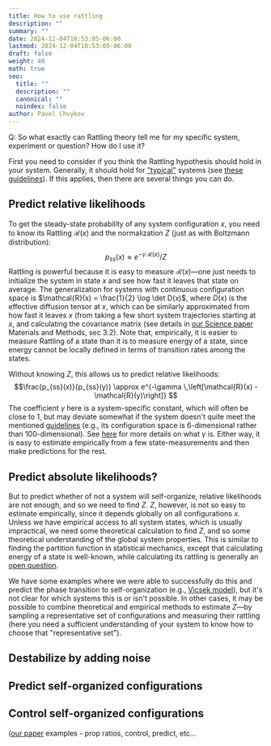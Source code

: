 ```yaml
---
title: How to use rattling
description: ""
summary: ""
date: 2024-12-04T18:53:05-06:00
lastmod: 2024-12-04T18:53:05-06:00
draft: false
weight: 40
math: true
seo:
  title: ""
  description: ""
  canonical: ""
  noindex: false
author: Pavel Chvykov
---
```

Q: So what exactly can Rattling theory tell me for my specific system, experiment or question? How do I use it?

First you need to consider if you think the Rattling hypothesis should hold in your system. Generally, it should hold for ["typical"](/docs/background/typicality/) systems (see [these guidelines](/docs/background/typicality/#general-guidelines)). If this applies, then there are several things you can do.

## Predict relative likelihoods 

To get the steady-state probability of any system configuration $x$, you need to know its Rattling $\mathcal{R}(x)$ and the normalization $Z$ (just as with Boltzmann distribution):
$$p_{ss}(x) \approx e^{-\gamma\; \mathcal{R}(x)}/Z$$
Rattling is powerful because it is easy to measure $\mathcal{R}(x)$—one just needs to initialize the system in state $x$ and see how fast it leaves that state on average. The generalization for systems with continuous configuration space is $\mathcal{R}(x) = \frac{1}{2} \log \det D(x)$, where $D(x)$ is the effective diffusion tensor at $x$, which can be similarly approximated from how fast it leaves $x$ (from taking a few short system trajectories starting at $x$, and calculating the covariance matrix (see details in [our Science paper](https://www.science.org/doi/10.1126/science.abc6182) Materials and Methods, sec 3.2). 
Note that, empirically, it is easier to measure Rattling of a state than it is to measure energy of a state, since energy cannot be locally defined in terms of transition rates among the states.

Without knowing $Z$, this allows us to predict relative likelihoods:
$$\frac{p_{ss}(x)}{p_{ss}(y)} \approx e^{-\gamma \,\left[\mathcal{R}(x) - \mathcal{R}(y)\right]} $$
The coefficient $\gamma$ here is a system-specific constant, which will often be close to 1, but may deviate somewhat if the system doesn't quite meet the mentioned [guidelines](/docs/background/typicality/#general-guidelines) (e.g., its configuration space is 6-dimensional rather than 100-dimensional). See [here](/docs/background/formalizing-rattling/) for more details on what $\gamma$ is. Either way, it is easy to estimate empirically from a few state-measurements and then make predictions for the rest. 

## Predict absolute likelihoods?

But to predict whether of not a system will self-organize, relative likelihoods are not enough, and so we need to find $Z$. $Z$, however, is not so easy to estimate empirically, since it depends globally on all configurations $x$. Unless we have empirical access to all system states, which is usually impractical, we need some theoretical calculation to find $Z$, and so some theoretical understanding of the global system properties. This is similar to finding the partition function in statistical mechanics, except that calculating energy of a state is well-known, while calculating its rattling is generally an [open question](/docs/research-directions/predicting-rattling/). 

We have some examples where we were able to successfully do this and predict the phase transition to self-organization (e.g., [Vicsek model](/docs/examples/vicsek-model/)), but it's not clear for which systems this is or isn't possible. 
In other cases, it may be possible to combine theoretical and empirical methods to estimate $Z$—by sampling a representative set of configurations and measuring their rattling (here you need a sufficient understanding of your system to know how to choose that "representative set").

## Destabilize by adding noise

## Predict self-organized configurations

## Control self-organized configurations 


([our paper](https://www.science.org/doi/10.1126/science.abc6182) examples - prop ratios, control, predict, etc...